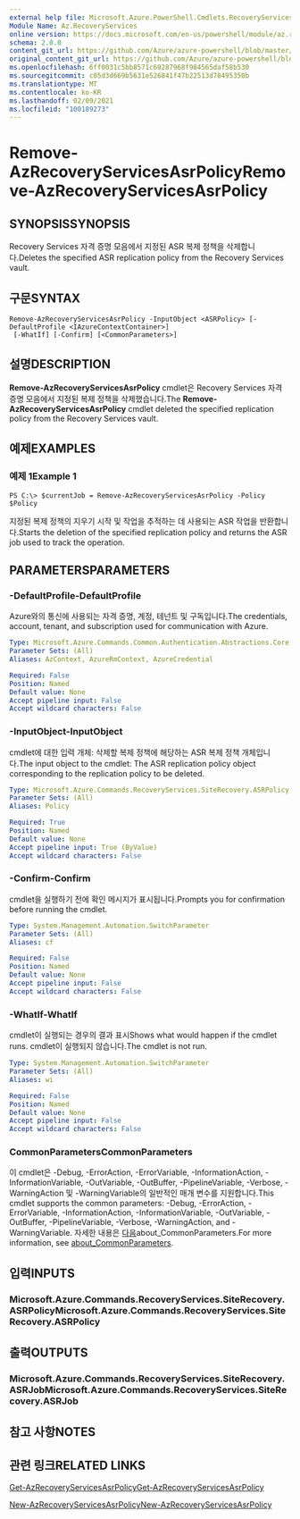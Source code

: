 ```yaml
---
external help file: Microsoft.Azure.PowerShell.Cmdlets.RecoveryServices.SiteRecovery.dll-Help.xml
Module Name: Az.RecoveryServices
online version: https://docs.microsoft.com/en-us/powershell/module/az.recoveryservices/remove-azrecoveryservicesasrpolicy
schema: 2.0.0
content_git_url: https://github.com/Azure/azure-powershell/blob/master/src/RecoveryServices/RecoveryServices/help/Remove-AzRecoveryServicesAsrPolicy.md
original_content_git_url: https://github.com/Azure/azure-powershell/blob/master/src/RecoveryServices/RecoveryServices/help/Remove-AzRecoveryServicesAsrPolicy.md
ms.openlocfilehash: 6ff0031c5bb8571c69287968f984565daf58b530
ms.sourcegitcommit: c05d3d669b5631e526841f47b22513d78495350b
ms.translationtype: MT
ms.contentlocale: ko-KR
ms.lasthandoff: 02/09/2021
ms.locfileid: "100189273"
---
```

# <span data-ttu-id="9c1ba-101">Remove-AzRecoveryServicesAsrPolicy</span><span class="sxs-lookup"><span data-stu-id="9c1ba-101">Remove-AzRecoveryServicesAsrPolicy</span></span>

## <span data-ttu-id="9c1ba-102">SYNOPSIS</span><span class="sxs-lookup"><span data-stu-id="9c1ba-102">SYNOPSIS</span></span>
<span data-ttu-id="9c1ba-103">Recovery Services 자격 증명 모음에서 지정된 ASR 복제 정책을 삭제합니다.</span><span class="sxs-lookup"><span data-stu-id="9c1ba-103">Deletes the specified ASR replication policy from the Recovery Services vault.</span></span>

## <span data-ttu-id="9c1ba-104">구문</span><span class="sxs-lookup"><span data-stu-id="9c1ba-104">SYNTAX</span></span>

```
Remove-AzRecoveryServicesAsrPolicy -InputObject <ASRPolicy> [-DefaultProfile <IAzureContextContainer>]
 [-WhatIf] [-Confirm] [<CommonParameters>]
```

## <span data-ttu-id="9c1ba-105">설명</span><span class="sxs-lookup"><span data-stu-id="9c1ba-105">DESCRIPTION</span></span>
<span data-ttu-id="9c1ba-106">**Remove-AzRecoveryServicesAsrPolicy** cmdlet은 Recovery Services 자격 증명 모음에서 지정된 복제 정책을 삭제했습니다.</span><span class="sxs-lookup"><span data-stu-id="9c1ba-106">The **Remove-AzRecoveryServicesAsrPolicy** cmdlet deleted the specified replication policy from the Recovery Services vault.</span></span>

## <span data-ttu-id="9c1ba-107">예제</span><span class="sxs-lookup"><span data-stu-id="9c1ba-107">EXAMPLES</span></span>

### <span data-ttu-id="9c1ba-108">예제 1</span><span class="sxs-lookup"><span data-stu-id="9c1ba-108">Example 1</span></span>
```
PS C:\> $currentJob = Remove-AzRecoveryServicesAsrPolicy -Policy $Policy
```

<span data-ttu-id="9c1ba-109">지정된 복제 정책의 지우기 시작 및 작업을 추적하는 데 사용되는 ASR 작업을 반환합니다.</span><span class="sxs-lookup"><span data-stu-id="9c1ba-109">Starts the deletion of the specified replication policy and returns the ASR job used to track the operation.</span></span>

## <span data-ttu-id="9c1ba-110">PARAMETERS</span><span class="sxs-lookup"><span data-stu-id="9c1ba-110">PARAMETERS</span></span>

### <span data-ttu-id="9c1ba-111">-DefaultProfile</span><span class="sxs-lookup"><span data-stu-id="9c1ba-111">-DefaultProfile</span></span>
<span data-ttu-id="9c1ba-112">Azure와의 통신에 사용되는 자격 증명, 계정, 테넌트 및 구독입니다.</span><span class="sxs-lookup"><span data-stu-id="9c1ba-112">The credentials, account, tenant, and subscription used for communication with Azure.</span></span>


```yaml
Type: Microsoft.Azure.Commands.Common.Authentication.Abstractions.Core.IAzureContextContainer
Parameter Sets: (All)
Aliases: AzContext, AzureRmContext, AzureCredential

Required: False
Position: Named
Default value: None
Accept pipeline input: False
Accept wildcard characters: False
```

### <span data-ttu-id="9c1ba-113">-InputObject</span><span class="sxs-lookup"><span data-stu-id="9c1ba-113">-InputObject</span></span>
<span data-ttu-id="9c1ba-114">cmdlet에 대한 입력 개체: 삭제할 복제 정책에 해당하는 ASR 복제 정책 개체입니다.</span><span class="sxs-lookup"><span data-stu-id="9c1ba-114">The input object to the cmdlet: The ASR replication policy object corresponding to the replication policy to be deleted.</span></span>

```yaml
Type: Microsoft.Azure.Commands.RecoveryServices.SiteRecovery.ASRPolicy
Parameter Sets: (All)
Aliases: Policy

Required: True
Position: Named
Default value: None
Accept pipeline input: True (ByValue)
Accept wildcard characters: False
```

### <span data-ttu-id="9c1ba-115">-Confirm</span><span class="sxs-lookup"><span data-stu-id="9c1ba-115">-Confirm</span></span>
<span data-ttu-id="9c1ba-116">cmdlet을 실행하기 전에 확인 메시지가 표시됩니다.</span><span class="sxs-lookup"><span data-stu-id="9c1ba-116">Prompts you for confirmation before running the cmdlet.</span></span>

```yaml
Type: System.Management.Automation.SwitchParameter
Parameter Sets: (All)
Aliases: cf

Required: False
Position: Named
Default value: None
Accept pipeline input: False
Accept wildcard characters: False
```

### <span data-ttu-id="9c1ba-117">-WhatIf</span><span class="sxs-lookup"><span data-stu-id="9c1ba-117">-WhatIf</span></span>
<span data-ttu-id="9c1ba-118">cmdlet이 실행되는 경우의 결과 표시</span><span class="sxs-lookup"><span data-stu-id="9c1ba-118">Shows what would happen if the cmdlet runs.</span></span> <span data-ttu-id="9c1ba-119">cmdlet이 실행되지 않습니다.</span><span class="sxs-lookup"><span data-stu-id="9c1ba-119">The cmdlet is not run.</span></span>

```yaml
Type: System.Management.Automation.SwitchParameter
Parameter Sets: (All)
Aliases: wi

Required: False
Position: Named
Default value: None
Accept pipeline input: False
Accept wildcard characters: False
```

### <span data-ttu-id="9c1ba-120">CommonParameters</span><span class="sxs-lookup"><span data-stu-id="9c1ba-120">CommonParameters</span></span>
<span data-ttu-id="9c1ba-121">이 cmdlet은 -Debug, -ErrorAction, -ErrorVariable, -InformationAction, -InformationVariable, -OutVariable, -OutBuffer, -PipelineVariable, -Verbose, -WarningAction 및 -WarningVariable의 일반적인 매개 변수를 지원합니다.</span><span class="sxs-lookup"><span data-stu-id="9c1ba-121">This cmdlet supports the common parameters: -Debug, -ErrorAction, -ErrorVariable, -InformationAction, -InformationVariable, -OutVariable, -OutBuffer, -PipelineVariable, -Verbose, -WarningAction, and -WarningVariable.</span></span> <span data-ttu-id="9c1ba-122">자세한 내용은 [다음](http://go.microsoft.com/fwlink/?LinkID=113216)about_CommonParameters.</span><span class="sxs-lookup"><span data-stu-id="9c1ba-122">For more information, see [about_CommonParameters](http://go.microsoft.com/fwlink/?LinkID=113216).</span></span>

## <span data-ttu-id="9c1ba-123">입력</span><span class="sxs-lookup"><span data-stu-id="9c1ba-123">INPUTS</span></span>

### <span data-ttu-id="9c1ba-124">Microsoft.Azure.Commands.RecoveryServices.SiteRecovery.ASRPolicy</span><span class="sxs-lookup"><span data-stu-id="9c1ba-124">Microsoft.Azure.Commands.RecoveryServices.SiteRecovery.ASRPolicy</span></span>

## <span data-ttu-id="9c1ba-125">출력</span><span class="sxs-lookup"><span data-stu-id="9c1ba-125">OUTPUTS</span></span>

### <span data-ttu-id="9c1ba-126">Microsoft.Azure.Commands.RecoveryServices.SiteRecovery.ASRJob</span><span class="sxs-lookup"><span data-stu-id="9c1ba-126">Microsoft.Azure.Commands.RecoveryServices.SiteRecovery.ASRJob</span></span>

## <span data-ttu-id="9c1ba-127">참고 사항</span><span class="sxs-lookup"><span data-stu-id="9c1ba-127">NOTES</span></span>

## <span data-ttu-id="9c1ba-128">관련 링크</span><span class="sxs-lookup"><span data-stu-id="9c1ba-128">RELATED LINKS</span></span>

[<span data-ttu-id="9c1ba-129">Get-AzRecoveryServicesAsrPolicy</span><span class="sxs-lookup"><span data-stu-id="9c1ba-129">Get-AzRecoveryServicesAsrPolicy</span></span>](./Get-AzRecoveryServicesAsrPolicy.md)

[<span data-ttu-id="9c1ba-130">New-AzRecoveryServicesAsrPolicy</span><span class="sxs-lookup"><span data-stu-id="9c1ba-130">New-AzRecoveryServicesAsrPolicy</span></span>](./New-AzRecoveryServicesAsrPolicy.md)

